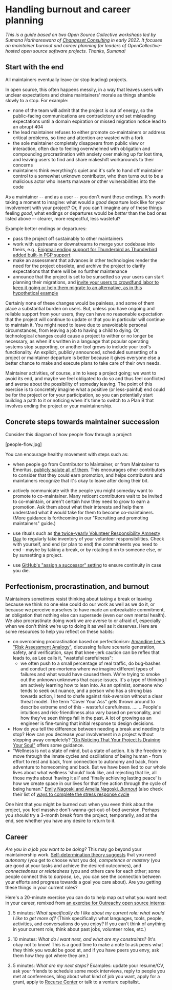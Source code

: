 # Handling burnout and career planning

_This is a guide based on two Open Source Collective workshops led by Sumana Harihareswara of [_Changeset Consulting_](https://changeset.nyc) in early 2022. It focuses on maintainer burnout and career planning for leaders of OpenCollective-hosted open source software projects. Thanks, Sumana!_

## Start with the end

All maintainers eventually leave (or stop leading) projects.

In open source, this often happens messily, in a way that leaves users with unclear expectations and drains maintainers' morale as things shamble slowly to a stop. For example:

* none of the team will admit that the project is out of energy, so the public-facing communications are contradictory and set misleading expectations until a domain expiration or missed migration notice lead to an abrupt 404
* the lead maintainer refuses to either promote co-maintainers or address critical problems, so time and attention are wasted with a fork
* the sole maintainer completely disappears from public view or interaction, often due to feeling overwhelmed with obligation and compounding procrastination with anxiety over making up for lost time, and leaving users to find and share makeshift workarounds to their concerns
* maintainers think everything's quiet and it's safe to hand off maintainer control to a somewhat unknown contributor, who then turns out to be a malicious actor who inserts malware or other vulnerabilities into the code

As a maintainer -- and as a user -- you don't want those endings. It's worth taking a moment to imagine: what would a *good* departure look like for your involvement with your project? Or, if you can't imagine any of these things feeling *good*, what endings or departures would be *better* than the bad ones listed above -- clearer, more respectful, less wasteful?

Example better endings or departures:

* pass the project off sustainably to other maintainers
* work with upstreams or downstreams to merge your codebase into theirs, e.g., [Enigmail ending support for Thunderbird as Thunderbird added built-in PGP support](https://www.enigmail.net/index.php/en/home/news/71-2021-08-31-end-of-support-for-thunderbird)
* make an assessment that advances in other technologies render the need for the project obsolete, and archive the project to clarify expectations that there will be no further maintenance
* announce that the project is set to be sunsetted so your users can start planning their migrations, and [invite your users to crowdfund labor to keep it going or help them migrate to an alternative, as in this hypothetical example](https://harihareswara.net/posts/2021/what-would-open-source-look-like-if-it-were-healthy-video-transcript/#healthy-oss-legacy-ending)

Certainly none of these changes would be painless, and some of them place a substantial burden on users. But, unless you have ongoing and reliable support from your users, they can have no reasonable expectation that the project will continue to update or that you in particular will continue to maintain it. You might need to leave due to unavoidable personal circumstances, from leaving a job to having a child to dying. Or, technological changes could cause a project to wither or no longer be necessary, as when it's written in a language that popular operating systems stop supporting, or another tool grows to include your tool's functionality. An explicit, publicly announced, scheduled sunsetting of a project or maintainer departure is better because it gives everyone else a better chance to make and execute plans to take care of their own needs.

Maintainer activities, of course, aim to keep a project going; we want to avoid its end, and maybe we feel obligated to do so and thus feel conflicted and averse about the possibility of someday leaving. The point of this exercise is to concretely imagine what a positive (or less-painful) end could be for the project or for your participation, so you can potentially start building a path to it or noticing when it's time to switch to a Plan B that involves ending the project or your maintainership.

## Concrete steps towards maintainer succession

Consider this diagram of how people flow through a project:

[people-flow.jpg]

You can encourage healthy movement with steps such as:

* when people go from Contributor to Maintainer, or from Maintainer to Emeritus, [publicly salute all of them](https://guix.gnu.org/en/blog/2022/gnu-guix-maintainer-rotation/). This encourages other contributors to consider that they could earn promotion, and helps contributors and maintainers recognize that it's okay to leave after doing their bit.

* actively communicate with the people you might someday want to promote to co-maintainer. Many reticent contributors wait to be invited to co-maintain, or aren't certain how they need to grow to earn a promotion. Ask them about what their interests and help them understand what it would take for them to become co-maintainers. (More guidance is forthcoming in our "Recruiting and promoting maintainers" guide.)

* use rituals such as [the twice-yearly Volunteer Responsibility Amnesty Day](https://www.volunteeramnestyday.net/) to regularly take inventory of your volunteer responsibilities. Check with yourself, and end (or plan to end) the commitments you need to end – maybe by taking a break, or by rotating it on to someone else, or by sunsetting a project.

* use [GitHub's "assign a successor" setting](https://docs.github.com/en/account-and-profile/setting-up-and-managing-your-personal-account-on-github/managing-access-to-your-personal-repositories/maintaining-ownership-continuity-of-your-personal-accounts-repositories) to ensure continuity in case you die.

## Perfectionism, procrastination, and burnout

Maintainers sometimes resist thinking about taking a break or leaving because we think no one else could do our work as well as we do it, or because we perceive ourselves to have made an unbreakable commitment, an obligation that nothing else can supersede (even our own mental health). We also procrastinate doing work we are averse to or afraid of, especially when we don't think we're up to doing it as well as it deserves. Here are some resources to help you reflect on these habits:

* on overcoming procrastination based on perfectionism: [Amandine Lee's "Risk Assessment Analogy"](http://amandinemlee.com/2018/10/28/A-Risk-Assessment-Analogy), discussing failure scenario generation, safety, and verification, says that knee-jerk caution can be reflex that leads to, as Lee calls it, "wasteful carefulness":
  * we often push to a small percentage of real traffic, do bug-bashes and conduct pre-mortems where we imagine different types of failures and what would have caused them. We're trying to smoke out the unknown unknowns that cause issues. It's a type of thinking I am actively learning how to lean into. As an optimist, someone who tends to seek out nuance, and a person who has a strong bias towards action, I tend to chafe against risk-aversion without a clear threat model. The term "Cover Your Ass" gets thrown around to describe extreme end of this - wasteful carefulness. .... ...People's intuitions and risk-friendliness also vary based on personality, and how they’ve seen things fail in the past. A lot of growing as an engineer is fine-tuning that initial response to design decisions.
* How do you tell the difference between needing a break and needing to stop? How can you decrease your involvement in a project without stepping away completely? ["On Noticing That Your Project Is Draining Your Soul"](https://harihareswara.net/posts/2017/on-noticing-that-your-project-is-draining-your-soul/) offers some guidance.
* "Wellness is not a state of mind, but a state of action. It is the freedom to move through the innate cycles and oscillations of being human - from effort to rest and back, from connection to autonomy and back, from adventure to homecoming and back. But we have been lied to our whole lives about what wellness 'should' look like, and rejecting that lie, all those myths about 'having it all' and 'finally achieving lasting peace' is how we create space in our lives for that free action through the cycle of being human." [Emily Nagoski and Amelia Nagoski, *Burnout*](https://www.burnoutbook.net/) (also check their list of [ways to complete the stress response cycle](https://ideas.ted.com/emotionally-exhausted-burnout-completing-stress-response-cycle/)

One hint that you might be burned out: when you even think about the project, you feel massive don't-wanna-get-out-of-bed aversion. Perhaps you should try a 3-month break from the project, temporarily, and at the end, see whether you have any desire to return to it.

## Career

*Are you in a job you want to be doing?* This may go beyond your maintainership work. [Self-determination theory suggests](https://en.wikipedia.org/wiki/Self-determination_theory#Basic_psychological_needs) that you need *autonomy* (you get to choose what you do), *competence or mastery* (you are good at your tasks and achieve the desired outccomes), and *connectedness or relatedness* (you and others care for each other; some people connect this to *purpose*, i.e., you can see the connection between your efforts and progress towards a goal you care about). Are you getting these things in your current roles?

Here's a 20-minute exercise you can do to help map out what you want next in your career, remixed from [an exercise for Outreachy open source interns](https://changeset.nyc/resources/career-advice-open-source-interns/):

1. 5 minutes: *What specifically do I like about my current role: what would I like to get more of?* (Think specifically: what languages, tools, people, activities, and conversations do you enjoy? If you can't think of anything in your current role, think about past jobs, volunteer roles, etc.)

2. 10 minutes: *What do I want next, and what are my constraints?* (It's okay not to know! This is a good time to make a note to ask peers what they think you would be good at, and if you have peers you envy, ask them how they got where they are.)

3. 5 minutes: *What are my next steps?* Examples: update your resume/CV, ask your friends to schedule some mock interviews, reply to people you met at conferences, blog about what kind of job you want, apply for a grant, apply to [Recurse Center](https://recurse.com) or talk to a venture capitalist.

